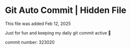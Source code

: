 # Git Auto Commit | Hidden File

This file was added Feb 12, 2025

Just for fun and keeping my daily git commit active 🤪

commit number: 323020
